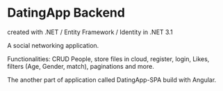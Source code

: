 # DatingApp Backend

created with .NET / Entity Framework / Identity in .NET 3.1

A social networking application.

Functionalities: CRUD People, store files in cloud, register, login, Likes, filters (Age, Gender, match), paginations and more.

The another part of application called DatingApp-SPA build with Angular.

